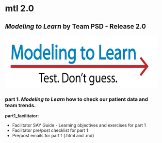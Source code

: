 # mtl 2.0

## *Modeling to Learn* by Team PSD - Release 2.0

<img src = "https://github.com/lzim/teampsd/blob/master/resources/logos/mtl_testdontguess_sm.png"
     height = "175" width = "650">

### part 1. *Modeling to Learn* how to check our **patient data** and **team trends.**

**part1_facilitator:**

- Facilitator SAY Guide - Learning objectives and exercises for part 1
- Facilitator pre/post checklist for part 1
- Pre/post emails for part 1 (.html and .md)
